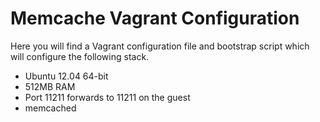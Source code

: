 Memcache Vagrant Configuration
==============================

Here you will find a Vagrant configuration file and bootstrap
script which will configure the following stack.

* Ubuntu 12.04 64-bit
* 512MB RAM
* Port 11211 forwards to 11211 on the guest
* memcached
